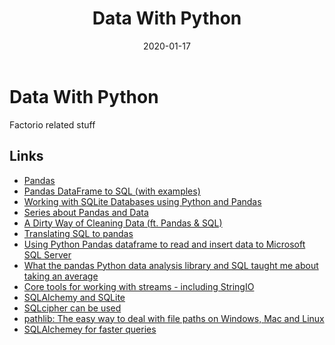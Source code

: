 ﻿---
date: "2020-01-17"
title: "Data With Python"
---

# Data With Python
Factorio related stuff






## Links
* [Pandas](https://pandas.pydata.org/)
* [Pandas DataFrame to SQL (with examples)](https://datatofish.com/pandas-dataframe-to-sql/)
* [Working with SQLite Databases using Python and Pandas](https://www.dataquest.io/blog/python-pandas-databases/)
* [Series about Pandas and Data](https://hackersandslackers.com/pandas-and-sqlalchemy)
* [A Dirty Way of Cleaning Data (ft. Pandas & SQL)](https://hackersandslackers.com/dirty-data-cleaning-pandas-sql/)
* [Translating SQL to pandas](http://sergilehkyi.com/translating-sql-to-pandas/)
* [Using Python Pandas dataframe to read and insert data to Microsoft SQL Server](https://tomaztsql.wordpress.com/2018/07/15/using-python-pandas-dataframe-to-read-and-insert-data-to-microsoft-sql-server/comment-page-1/)
* [What the pandas Python data analysis library and SQL taught me about taking an average](https://opensource.com/article/18/4/analyzing-data-python)
* [Core tools for working with streams - including StringIO](https://docs.python.org/3/library/io.html)
* [SQLAlchemy and SQLite](https://docs.sqlalchemy.org/en/13/dialects/sqlite.html)
* [SQLcipher can be used](https://www.zetetic.net/sqlcipher/)
* [pathlib: The easy way to deal with file paths on Windows, Mac and Linux](https://medium.com/@ageitgey/python-3-quick-tip-the-easy-way-to-deal-with-file-paths-on-windows-mac-and-linux-11a072b58d5f)
* [SQLAlchemey for faster queries](https://pythondata.com/quick-tip-sqlalchemy-for-mysql-and-pandas/)
